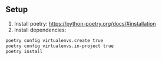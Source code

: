 ## Setup

1. Install poetry: https://python-poetry.org/docs/#installation
2. Install dependencies:

```bash
poetry config virtualenvs.create true
poetry config virtualenvs.in-project true
poetry install
```
